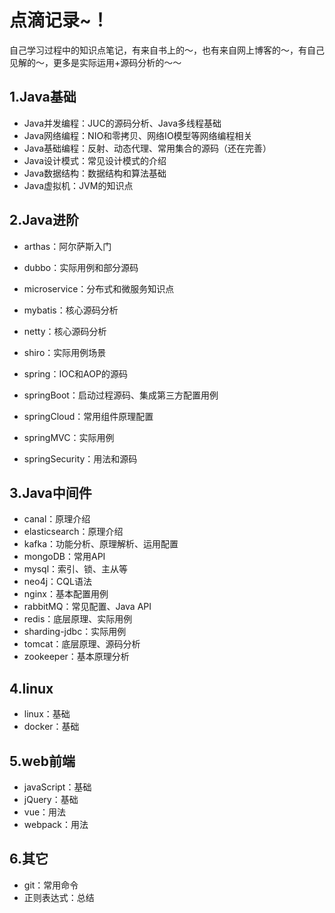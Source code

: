# 点滴记录~！

自己学习过程中的知识点笔记，有来自书上的～，也有来自网上博客的～，有自己见解的～，更多是实际运用+源码分析的～～

## 1.Java基础

- Java并发编程：JUC的源码分析、Java多线程基础
- Java网络编程：NIO和零拷贝、网络IO模型等网络编程相关
- Java基础编程：反射、动态代理、常用集合的源码（还在完善）
- Java设计模式：常见设计模式的介绍
- Java数据结构：数据结构和算法基础
- Java虚拟机：JVM的知识点

## 2.Java进阶

- arthas：阿尔萨斯入门

- dubbo：实际用例和部分源码
- microservice：分布式和微服务知识点
- mybatis：核心源码分析
- netty：核心源码分析
- shiro：实际用例场景
- spring：IOC和AOP的源码
- springBoot：启动过程源码、集成第三方配置用例
- springCloud：常用组件原理配置
- springMVC：实际用例
- springSecurity：用法和源码

## 3.Java中间件

- canal：原理介绍
- elasticsearch：原理介绍
- kafka：功能分析、原理解析、运用配置
- mongoDB：常用API
- mysql：索引、锁、主从等
- neo4j：CQL语法
- nginx：基本配置用例
- rabbitMQ：常见配置、Java API
- redis：底层原理、实际用例
- sharding-jdbc：实际用例
- tomcat：底层原理、源码分析
- zookeeper：基本原理分析

## 4.linux

- linux：基础
- docker：基础

## 5.web前端

- javaScript：基础
- jQuery：基础
- vue：用法
- webpack：用法

## 6.其它

- git：常用命令
- 正则表达式：总结